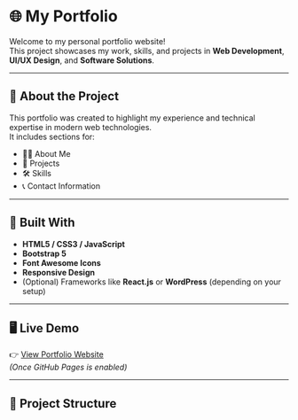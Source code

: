 # 🌐 My Portfolio

Welcome to my personal portfolio website!  
This project showcases my work, skills, and projects in **Web Development**, **UI/UX Design**, and **Software Solutions**.

---

## 🚀 About the Project
This portfolio was created to highlight my experience and technical expertise in modern web technologies.  
It includes sections for:
- 🧑‍💻 About Me  
- 💼 Projects  
- 🛠️ Skills  
- 📞 Contact Information  

---

## 🧰 Built With
- **HTML5 / CSS3 / JavaScript**
- **Bootstrap 5**
- **Font Awesome Icons**
- **Responsive Design**
- (Optional) Frameworks like **React.js** or **WordPress** (depending on your setup)

---

## 🖥️ Live Demo
👉 [View Portfolio Website](https://nishans9665.github.io/my-portfolio/index.html)  
*(Once GitHub Pages is enabled)*

---

## 📂 Project Structure
